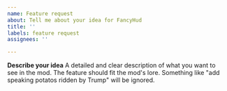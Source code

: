 ```yaml
---
name: Feature request
about: Tell me about your idea for FancyHud
title: ''
labels: feature request
assignees: ''

---
```


**Describe your idea**
A detailed and clear description of what you want to see in the mod.
The feature should fit the mod's lore. Something like "add speaking potatos ridden by Trump" will be ignored.
